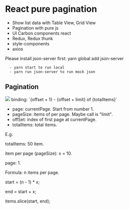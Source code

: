 # React pure pagination

- Show list data with Table View, Grid View
- Pagination with pure js
- UI Carbon components react
- Redux, Redux thunk
- style-components
- axios

Please install json-server first: yarn global add json-server

```
  - yarn start to run local
  - yarn run json-server to run mock json
```

## Pagination

<image src="./image-pagination.png" />
binding: `{offset + 1} - {offset + limit} of {totalItems}`

- page: currentPage. Start from number 1.
- pageSize: items of per page. Maybe call is "limit".
- offSet: index of first page at currentPage.
- totalItems: total items.

E.g:

totalItems: 50 item.

item per page (pageSize): x = 10.

page: 1.

Formula: n items per page.

start = (n - 1) \* x;

end = start + x;

items.slice(start, end);
